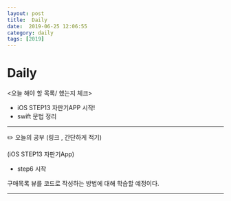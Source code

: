 ```yaml
---
layout: post
title:  Daily
date:  2019-06-25 12:06:55
category: daily
tags: [2019]
---
```


# Daily

<오늘 해야 할 목록/ 했는지 체크>

- iOS STEP13 자판기APP 시작!
- swift 문법 정리

------

✏️ 오늘의 공부 (링크 , 간단하게 적기)

(iOS STEP13 자판기App)

- step6 시작 

구매목록 뷰를 코드로 작성하는 방법에 대해 학습할 예정이다.

------
